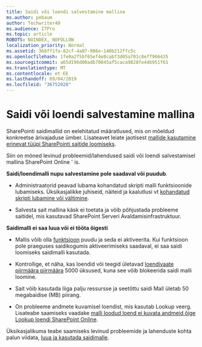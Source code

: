 ```yaml
---
title: Saidi või loendi salvestamine mallina
ms.author: pebaum
author: Techwriter40
ms.audience: ITPro
ms.topic: article
ROBOTS: NOINDEX, NOFOLLOW
localization_priority: Normal
ms.assetid: 368ff1fa-82cf-4a07-986e-140b212ffc5c
ms.openlocfilehash: 1fe0a2f5bf65ef4e8cabf3d05a701c8eff966435
ms.sourcegitcommit: a65d196d00adb70045af5caca9828fe44b951f61
ms.translationtype: MT
ms.contentlocale: et-EE
ms.lasthandoff: 09/04/2019
ms.locfileid: "36752028"
---
```

# <a name="save-site-or-list-as-a-template"></a>Saidi või loendi salvestamine mallina

SharePointi saidimallid on eelehitatud määratlused, mis on mõeldud konkreetse ärivajaduse ümber. Lisateavet leiate jaotisest [mallide kasutamine erinevat tüüpi SharePointi saitide loomiseks](https://support.office.com/article/using-templates-to-create-different-kinds-of-sharepoint-sites-449eccec-ff99-4cf3-b62e-dcfee37e8da4).

Siin on mõned levinud probleemid/lahendused saidi või loendi salvestamisel mallina SharePoint Online ' is.

**Saidi/loendimalli nupu salvestamine pole saadaval või puudub**. 

- Administraatorid peavad lubama kohandatud skripti malli funktsioonide lubamiseks. Üksikasjalikke juhiseid, näiteid ja kaalutlusi vt [kohandatud skripti lubamine või vältimine](https://docs.microsoft.com/sharepoint/allow-or-prevent-custom-script).


- Salvesta sait mallina käsk ei toetata ja võib põhjustada probleeme saitidel, mis kasutavad SharePoint Serveri Avaldamisinfrastruktuur.


**Saidimalli ei saa luua või ei tööta õigesti**

- Mallis võib olla [funktsioon](https://social.technet.microsoft.com/wiki/contents/articles/14423.sharepoint-2013-existing-features-guid.aspx) puudu ja seda ei aktiveerita. Kui funktsioon pole praeguses saidikogumis aktiveerimiseks saadaval, ei saa saidi loomiseks saidimalli kasutada.


- Kontrollige, et näha, kas loendid või teegid ületavad [loendivaate piirmäära piirmäära](https://support.office.com/article/Manage-large-lists-and-libraries-in-SharePoint-B8588DAE-9387-48C2-9248-C24122F07C59) 5000 üksused, kuna see võib blokeerida saidi malli loomine.


- Sait võib kasutada liiga palju ressursse ja seetõttu saidi Mall ületab 50 megabaidise (MB) piirang.


- On probleeme andmete kuvamisel loendist, mis kasutab Lookup veerg. Lisateabe saamiseks vaadake [malli loodud loend ei kuvata andmeid õige Lookup loendi SharePoint Online](https://docs.microsoft.com/sharepoint/support/lists-and-libraries/template-generated-list-incorrect-data).


Üksikasjalikuma teabe saamiseks levinud probleemide ja lahenduste kohta palun viidata, [luua ja kasutada saidimalle](https://support.office.com/article/Create-and-use-site-templates-60371B0F-00E0-4C49-A844-34759EBDD989).


